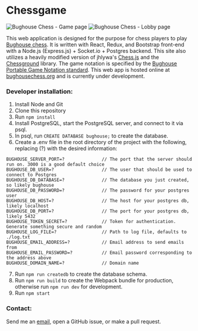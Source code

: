 # Chessgame

![Bughouse Chess - Game page](https://raw.githubusercontent.com/johndiiorio/bughouse/master/src/client/app/static/img/screenshots/gamePage.png)
![Bughouse Chess - Lobby page](https://raw.githubusercontent.com/johndiiorio/bughouse/master/src/client/app/static/img/screenshots/lobbyPage.png)

This web application is designed for the purpose for chess players to play [Bughouse chess](https://en.wikipedia.org/wiki/Bughouse_chess). It is written with React, Redux, and Bootstrap front-end with a Node.js (Express.js) + Socket.io + Postgres backend. This site also utilizes a heavily modified version of jhlywa's [Chess.js](https://github.com/jhlywa/chess.js) and the [Chessground](https://github.com/ornicar/chessground) library. The game notation is specified by the [Bughouse Portable Game Notation standard](http://bughousedb.com/Lieven_BPGN_Standard.txt). This web app is hosted online at [bughousechess.org](https://bughousechess.org) and is currently under development.

### Developer installation:

1. Install Node and Git
2. Clone this repository
3. Run `npm install`
4. Install PostgreSQL, start the PostgreSQL server, and connect to it via psql.
5. In psql, run `CREATE DATABASE bughouse;` to create the database.
6. Create a .env file in the root directory of the project with the following, replacing (?) with the desired information: <br>

```
BUGHOUSE_SERVER_PORT=?              // The port that the server should run on. 3000 is a good default choice
BUGHOUSE_DB_USER=?                  // The user that should be used to connect to Postgres
BUGHOUSE_DB_DATABASE=?              // The database you just created, so likely bughouse
BUGHOUSE_DB_PASSWORD=?              // The password for your postgres user
BUGHOUSE_DB_HOST=?                  // The host for your postgres db, likely localhost
BUGHOUSE_DB_PORT=?                  // The port for your postgres db, likely 5432
BUGHOUSE_TOKEN_SECRET=?             // Token for authentication. Generate something secure and random
BUGHOUSE_LOG_FILE=?                 // Path to log file, defaults to ./log.txt
BUGHOUSE_EMAIL_ADDRESS=?            // Email address to send emails from
BUGHOUSE_EMAIL_PASSWORD=?           // Email password corresponding to the address above
BUGHOUSE_DOMAIN_NAME=?              // Domain name
```

7. Run `npm run createdb` to create the database schema.
8. Run `npm run build` to create the Webpack bundle for production, otherwise run `npm run dev` for development.
9. Run `npm start`

### Contact:

Send me an [email](mailto:bughousechess.org@gmail.com), open a GitHub issue, or make a pull request.
